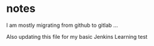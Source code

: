 # notes

I am mostly migrating from github to gitlab ...

Also updating this file for my basic Jenkins Learning test
